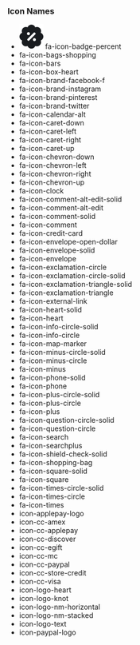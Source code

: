 ### Icon Names
- ![Alt text](src/Icon/svg/fa-icon-badge-percent.svg?raw=true "Title") fa-icon-badge-percent
- fa-icon-bags-shopping
- fa-icon-bars
- fa-icon-box-heart
- fa-icon-brand-facebook-f
- fa-icon-brand-instagram
- fa-icon-brand-pinterest
- fa-icon-brand-twitter
- fa-icon-calendar-alt
- fa-icon-caret-down
- fa-icon-caret-left
- fa-icon-caret-right
- fa-icon-caret-up
- fa-icon-chevron-down
- fa-icon-chevron-left
- fa-icon-chevron-right
- fa-icon-chevron-up
- fa-icon-clock
- fa-icon-comment-alt-edit-solid
- fa-icon-comment-alt-edit
- fa-icon-comment-solid
- fa-icon-comment
- fa-icon-credit-card
- fa-icon-envelope-open-dollar
- fa-icon-envelope-solid
- fa-icon-envelope
- fa-icon-exclamation-circle
- fa-icon-exclamation-circle-solid
- fa-icon-exclamation-triangle-solid
- fa-icon-exclamation-triangle
- fa-icon-external-link
- fa-icon-heart-solid
- fa-icon-heart
- fa-icon-info-circle-solid
- fa-icon-info-circle
- fa-icon-map-marker
- fa-icon-minus-circle-solid
- fa-icon-minus-circle
- fa-icon-minus
- fa-icon-phone-solid
- fa-icon-phone
- fa-icon-plus-circle-solid
- fa-icon-plus-circle
- fa-icon-plus
- fa-icon-question-circle-solid
- fa-icon-question-circle
- fa-icon-search
- fa-icon-searchplus
- fa-icon-shield-check-solid
- fa-icon-shopping-bag
- fa-icon-square-solid
- fa-icon-square
- fa-icon-times-circle-solid
- fa-icon-times-circle
- fa-icon-times
- icon-applepay-logo
- icon-cc-amex
- icon-cc-applepay
- icon-cc-discover
- icon-cc-egift
- icon-cc-mc
- icon-cc-paypal
- icon-cc-store-credit
- icon-cc-visa
- icon-logo-heart
- icon-logo-knot
- icon-logo-nm-horizontal
- icon-logo-nm-stacked
- icon-logo-text
- icon-paypal-logo